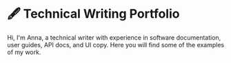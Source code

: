 # 🖋️ Technical Writing Portfolio

Hi, I'm Anna, a technical writer with experience in software documentation, user guides, API docs, and UI copy.
Here you will find some of the examples of my work.
